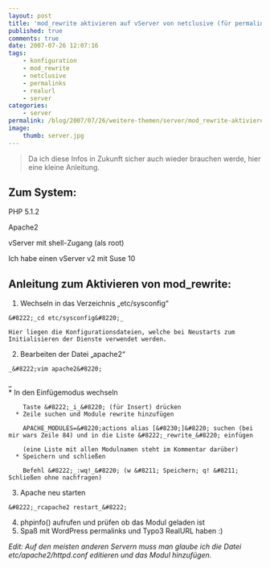 ```yaml
---
layout: post
title: 'mod_rewrite aktivieren auf vServer von netclusive (für permalinks und RealURL)'
published: true
comments: true
date: 2007-07-26 12:07:16
tags:
    - konfiguration
    - mod_rewrite
    - netclusive
    - permalinks
    - realurl
    - server
categories:
    - server
permalink: /blog/2007/07/26/weitere-themen/server/mod_rewrite-aktivieren-auf-vserver-von-netclusive-fur-permalinks-und-realurl
image:
    thumb: server.jpg
---
```

> Da ich diese Infos in Zukunft sicher auch wieder brauchen werde, hier eine kleine Anleitung.



## Zum System:

PHP 5.1.2
  
Apache2
  
vServer mit shell-Zugang (als root)
  
Ich habe einen vServer v2 mit Suse 10

## Anleitung zum Aktivieren von mod_rewrite:

  1. Wechseln in das Verzeichnis &#8222;etc/sysconfig&#8220;
  
    &#8222;_cd etc/sysconfig&#8220;_
  
    Hier liegen die Konfigurationsdateien, welche bei Neustarts zum Initialisieren der Dienste verwendet werden.
  2. Bearbeiten der Datei &#8222;apache2&#8220;
  
    _&#8222;vim apache2&#8220;
  
_  
      * In den Einfügemodus wechseln
  
        Taste &#8222;_i_&#8220; (für Insert) drücken
      * Zeile suchen und Module rewrite hinzufügen
  
        APACHE_MODULES=&#8220;actions alias [&#8230;]&#8220; suchen (bei mir wars Zeile 84) und in die Liste &#8222;_rewrite_&#8220; einfügen
  
        (eine Liste mit allen Modulnamen steht im Kommentar darüber)
      * Speichern und schließen
  
        Befehl &#8222;_:wq!_&#8220; (w &#8211; Speichern; q! &#8211; Schließen ohne nachfragen)
  3. Apache neu starten
  
    &#8222;_rcapache2 restart_&#8222;
  4. phpinfo() aufrufen und prüfen ob das Modul geladen ist
  5. Spaß mit WordPress permalinks und Typo3 RealURL haben :)

_Edit: Auf den meisten anderen Servern muss man glaube ich die Datei etc/apache2/httpd.conf editieren und das Modul hinzufügen._